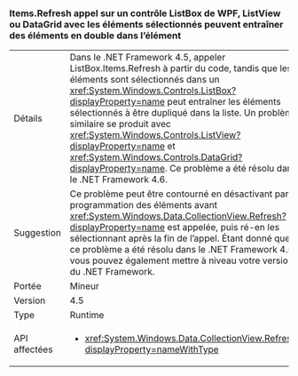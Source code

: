 ### <a name="calling-itemsrefresh-on-a-wpf-listbox-listview-or-datagrid-with-items-selected-can-cause-duplicate-items-to-appear-in-the-element"></a>Items.Refresh appel sur un contrôle ListBox de WPF, ListView ou DataGrid avec les éléments sélectionnés peuvent entraîner des éléments en double dans l’élément

|   |   |
|---|---|
|Détails|Dans le .NET Framework 4.5, appeler ListBox.Items.Refresh à partir du code, tandis que les éléments sont sélectionnés dans un <xref:System.Windows.Controls.ListBox?displayProperty=name> peut entraîner les éléments sélectionnés à être dupliqué dans la liste. Un problème similaire se produit avec <xref:System.Windows.Controls.ListView?displayProperty=name> et <xref:System.Windows.Controls.DataGrid?displayProperty=name>. Ce problème a été résolu dans le .NET Framework 4.6.|
|Suggestion|Ce problème peut être contourné en désactivant par programmation des éléments avant <xref:System.Windows.Data.CollectionView.Refresh?displayProperty=name> est appelée, puis ré-en les sélectionnant après la fin de l’appel. Étant donné que ce problème a été résolu dans le .NET Framework 4.6, vous pouvez également mettre à niveau votre version du .NET Framework.|
|Portée|Mineur|
|Version|4.5|
|Type|Runtime|
|API affectées|<ul><li><xref:System.Windows.Data.CollectionView.Refresh?displayProperty=nameWithType></li></ul>|

